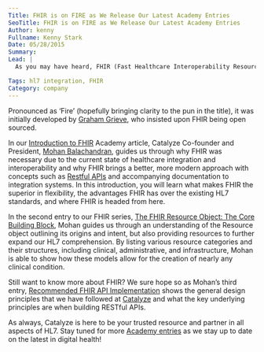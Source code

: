 ```yaml
---
Title: FHIR is on FIRE as We Release Our Latest Academy Entries
SeoTitle: FHIR is on FIRE as We Release Our Latest Academy Entries
Author: kenny
Fullname: Kenny Stark
Date: 05/28/2015
Summary: 
Lead: |
  As you may have heard, FHIR (Fast Healthcare Interoperability Resources) is the new and emerging standard being developed under the [Health Language 7](https://hl7.org/) (HL7) organization and Catalyze has just released THREE new Academy articles so you can stay ahead of the curve on all things FHIR related. 

Tags: hl7 integration, FHIR
Category: company
---
```

Pronounced as ‘Fire’ (hopefully bringing clarity to the pun in the title), it was initially developed by [Graham Grieve](http://www.healthintersections.com.au/), who insisted upon FHIR being open sourced.

In our [Introduction to FHIR](https://catalyze.io/learn/introduction-to-fhir) Academy article, Catalyze Co-founder and President, [Mohan Balachandran](https://catalyze.io/mohan), guides us through why FHIR was necessary due to the current state of healthcare integration and interoperability and why FHIR brings a better, more modern approach with concepts such as [Restful APIs](http://en.wikipedia.org/wiki/Representational_state_transfer) and accompanying documentation to integration systems. In this introduction, you will learn what makes FHIR the superior in flexibility, the advantages FHIR has over the existing HL7 standards, and where FHIR is headed from here.

In the second entry to our FHIR series, [The FHIR Resource Object: The Core Building Block](https://catalyze.io/learn/the-fhir-resource-object-the-core-building-block), Mohan guides us through an understanding of the Resource object outlining its origins and intent, but also providing resources to further expand our HL7 comprehension. By listing various resource categories and their structures, including clinical, administrative, and infrastructure, Mohan is able to show how these models allow for the creation of nearly any clinical condition. 

Still want to know more about FHIR? We sure hope so as Mohan’s third entry, [Recommended FHIR API Implementation](https://catalyze.io/learn/recommended-fhir-api-implementation-principles) shows the general design principles that we have followed at [Catalyze](https://catalyze.io/hl7) and what the key underlying principles are when building RESTful APIs.

As always, Catalyze is here to be your trusted resource and partner in all aspects of HL7. Stay tuned for more [Academy entries](https://catalyze.io/learn) as we stay up to date on the latest in digital health!
